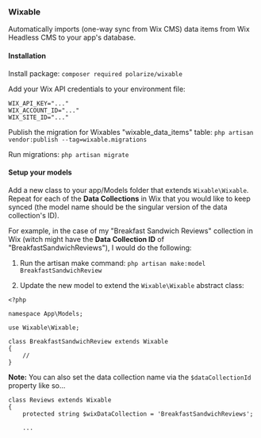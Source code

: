 ### Wixable
Automatically imports (one-way sync from Wix CMS) data items from Wix Headless CMS to your app's database.

#### Installation

Install package:
`composer required polarize/wixable`

Add your Wix API credentials to your environment file:
```
WIX_API_KEY="..."
WIX_ACCOUNT_ID="..."
WIX_SITE_ID="..."
```

Publish the migration for Wixables "wixable_data_items" table:
`php artisan vendor:publish --tag=wixable.migrations`

Run migrations:
`php artisan migrate`



#### Setup your models
Add a new class to your app/Models folder that extends `Wixable\Wixable`. Repeat for each of the **Data Collections** in Wix that you would like to keep synced (the model name should be the singular version of the data collection's ID).

For example, in the case of my "Breakfast Sandwich Reviews" collection in Wix (witch might have the **Data Collection ID** of "BreakfastSandwichReviews"), I would do the following:

1. Run the artisan make command:
`php artisan make:model BreakfastSandwichReview`

2. Update the new model to extend the `Wixable\Wixable` abstract class:
```
<?php

namespace App\Models;

use Wixable\Wixable;

class BreakfastSandwichReview extends Wixable
{
    //
}
```

**Note:** You can also set the data collection name via the `$dataCollectionId` property like so...
```
class Reviews extends Wixable
{
    protected string $wixDataCollection = 'BreakfastSandwichReviews';

    ...

```
